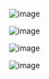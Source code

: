 ![image](https://github.com/saransathish/717821i149/assets/122975286/28242f02-871d-4e22-8642-ca2f98578248)

![image](https://github.com/saransathish/717821i149/assets/122975286/7fee9fd0-f9ed-4c07-b3ad-02cd73e01c96)


![image](https://github.com/saransathish/717821i149/assets/122975286/03903384-697b-46d1-9fc5-4acd6500ebef)

![image](https://github.com/saransathish/717821i149/assets/122975286/8977fb92-4f13-4a26-9972-ff116fc5d1a7)
